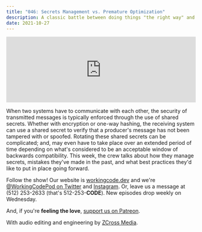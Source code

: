 ```yaml
---
title: "046: Secrets Management vs. Premature Optimization"
description: A classic battle between doing things "the right way" and getting things done quickly and cost-effectively.
date: 2021-10-27
---
```


<iframe allow="autoplay *; encrypted-media *; fullscreen *" frameborder="0" height="175" style="width:100%;max-width:900px;overflow:hidden;background:transparent;" sandbox="allow-forms allow-popups allow-same-origin allow-scripts allow-storage-access-by-user-activation allow-top-navigation-by-user-activation" src="https://embed.podcasts.apple.com/gb/podcast/046-secrets-management-vs-premature-optimization/id1544142288?i=1000539876635"></iframe>

When two systems have to communicate with each other, the security of transmitted messages is typically enforced through the use of shared secrets. Whether with encryption or one-way hashing, the receiving system can use a shared secret to verify that a producer's message has not been tampered with or spoofed. Rotating these shared secrets can be complicated; and, may even have to take place over an extended period of time depending on what's considered to be an acceptable window of backwards compatibility. This week, the crew talks about how they manage secrets, mistakes they've made in the past, and what best practices they'd like to put in place going forward.

Follow the show! Our website is [workingcode.dev][working-code] and we're [@WorkingCodePod on Twitter][working-code-twitter] and [Instagram][working-code-instagram]. Or, leave us a message at (512) 253-2633‬ (that's 512-253-**CODE**). New episodes drop weekly on Wednesday.

And, if you're **feeling the love**, [support us on Patreon][working-code-patreon].

With audio editing and engineering by [ZCross Media][editor].

[working-code]: https://workingcode.dev/
[working-code-instagram]: https://www.instagram.com/workingcodepod/
[working-code-patreon]: https://www.patreon.com/workingcodepod
[working-code-twitter]: https://twitter.com/WorkingCodePod
[editor]: https://www.zcross.media/
